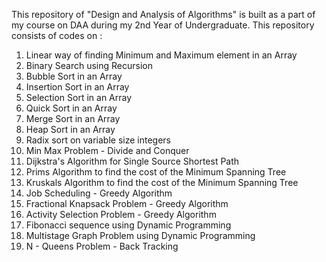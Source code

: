 This repository of "Design and Analysis of Algorithms" is built as a part of my course on DAA during my 2nd Year of Undergraduate.
This repository consists of codes on :<br>

1. Linear way of finding Minimum and Maximum element in an Array<br>
2. Binary Search using Recursion<br>
3. Bubble Sort in an Array<br>
4. Insertion Sort in an Array<br>
5. Selection Sort in an Array<br>
6. Quick Sort in an Array<br>
7. Merge Sort in an Array<br>
8. Heap Sort in an Array<br>
9. Radix sort on variable size integers<br>
10. Min Max Problem - Divide and Conquer<br>
11. Dijkstra's Algorithm for Single Source Shortest Path<br>
12. Prims Algorithm to find the cost of the Minimum Spanning Tree<br>
13. Kruskals Algorithm to find the cost of the Minimum Spanning Tree<br>
14. Job Scheduling - Greedy Algorithm<br>
15. Fractional Knapsack Problem - Greedy Algorithm<br>
16. Activity Selection Problem - Greedy Algorithm<br>
17. Fibonacci sequence using Dynamic Programming<br>
18. Multistage Graph Problem using Dynamic Programming<br>
19. N - Queens Problem - Back Tracking
